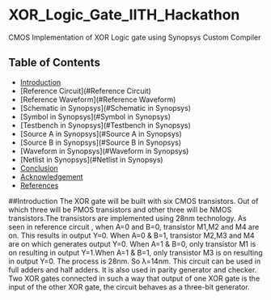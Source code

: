 # XOR_Logic_Gate_IITH_Hackathon
CMOS Implementation of XOR Logic gate using Synopsys Custom Compiler
## Table of Contents
* [Introduction](#Introduction)
* [Reference Circuit](#Reference Circuit)
* [Reference Waveform](#Reference Waveform)
* [Schematic in Synopsys](#Schematic in Synopsys)
* [Symbol in Synopsys](#Symbol in Synopsys)
* [Testbench in Synopsys](#Testbench in Synopsys)
* [Source A in Synopsys](#Source A in Synopsys)
* [Source B in Synopsys](#Source B in Synopsys)
* [Waveform in Synopsys](#Waveform in Synopsys)
* [Netlist in Synopsys](#Netlist in Synopsys)
* [Conclusion](#Conclusion)
* [Acknowledgement](#Acknowledgement)
* [References](#References)

##Introduction
The XOR gate will be built with six CMOS transistors. Out of which three will be PMOS transistors and other three will be NMOS transistors.The transistors are implemented using 28nm technology.
As seen in reference circuit , when A=0 and B=0, transistor M1,M2 and M4 are on. This results in output Y=0. When A=0 & B=1, transistor M2,M3 and M4 are on which generates output Y=0. When A=1 & B=0, only transistor M1 is on resulting in output Y=1.When A=1 & B=1, only transistor M3 is on resulting in output Y=0. The process is 28nm. So λ=14nm.
This circuit can be used in full adders and half adders. It is also used in parity generator and checker. Two XOR gates connected in such a way that output of one XOR gate is the input of the other XOR gate, the circuit behaves as a three-bit generator.





 



